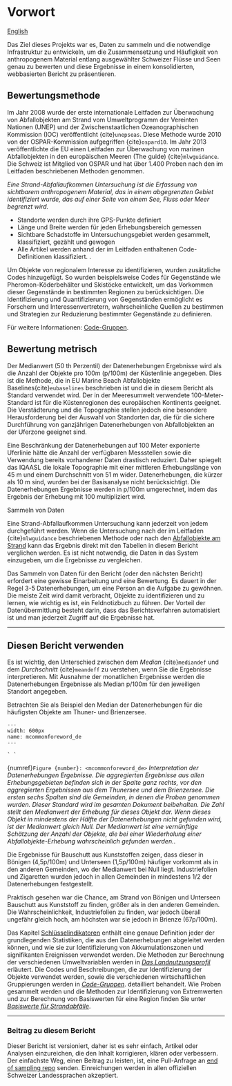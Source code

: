 # Vorwort

<a href="intro.html"> English </a>

Das Ziel dieses Projekts war es, Daten zu sammeln und die notwendige Infrastruktur zu entwickeln, um die Zusammensetzung und Häufigkeit von anthropogenem Material entlang ausgewählter Schweizer Flüsse und Seen genau zu bewerten und diese Ergebnisse in einem konsolidierten, webbasierten Bericht zu präsentieren. 

## Bewertungsmethode

Im Jahr 2008 wurde der erste internationale Leitfaden zur Überwachung von Abfallobjekten am Strand vom Umweltprogramm der Vereinten Nationen (UNEP) und der Zwischenstaatlichen Ozeanographischen Kommission (IOC) veröffentlicht {cite}`unepseas`. Diese Methode wurde 2010 von der OSPAR-Kommission aufgegriffen {cite}`ospard10`. Im Jahr 2013 veröffentlichte die EU einen Leitfaden zur Überwachung von marinen Abfallobjekten in den europäischen Meeren (The guide) {cite}`mlwguidance`. Die Schweiz ist Mitglied von OSPAR und hat über 1.400 Proben nach den im Leitfaden beschriebenen Methoden genommen. 

*Eine Strand-Abfallaufkommen Untersuchung ist die Erfassung von sichtbarem anthropogenem Material, das in einem abgegrenzten Gebiet identifiziert wurde, das auf einer Seite von einem See, Fluss oder Meer begrenzt wird.*

* Standorte werden durch ihre GPS-Punkte definiert 
* Länge und Breite werden für jeden Erhebungsbereich gemessen 
* Sichtbare Schadstoffe im Untersuchungsgebiet werden gesammelt, klassifiziert, gezählt und gewogen 
* Alle Artikel werden anhand der im Leitfaden enthaltenen Code-Definitionen klassifiziert. .

Um Objekte von regionalem Interesse zu identifizieren, wurden zusätzliche Codes hinzugefügt. So wurden beispielsweise Codes für Gegenstände wie Pheromon-Köderbehälter und Skistöcke entwickelt, um das Vorkommen dieser Gegenstände in bestimmten Regionen zu berücksichtigen. Die Identifizierung und Quantifizierung von Gegenständen ermöglicht es Forschern und Interessenvertretern, wahrscheinliche Quellen zu bestimmen und Strategien zur Reduzierung bestimmter Gegenstände zu definieren.  

Für weitere Informationen: [Code-Gruppen](codegroupsde).


## Bewertung metrisch

Der Medianwert (50 th Perzentil) der Datenerhebungen Ergebnisse wird als die Anzahl der Objekte pro 100m (p/100m) der Küstenlinie angegeben. Dies ist die Methode, die in EU Marine Beach Abfallobjekte Baselines{cite}`eubaselines` beschrieben ist und die in diesem Bericht als Standard verwendet wird. Der in der Meeresumwelt verwendete 100-Meter-Standard ist für die Küstenregionen des europäischen Kontinents geeignet. Die Verstädterung und die Topographie stellen jedoch eine besondere Herausforderung bei der Auswahl von Standorten dar, die für die sichere Durchführung von ganzjährigen Datenerhebungen von Abfallobjekten an der Uferzone geeignet sind. 

Eine Beschränkung der Datenerhebungen auf 100 Meter exponierte Uferlinie hätte die Anzahl der verfügbaren Messstellen sowie die Verwendung bereits vorhandener Daten drastisch reduziert. Daher spiegelt das IQAASL die lokale Topographie mit einer mittleren Erhebungslänge von 45 m und einem Durchschnitt von 51 m wider. Datenerhebungen, die kürzer als 10 m sind, wurden bei der Basisanalyse nicht berücksichtigt. Die Datenerhebungen Ergebnisse werden in p/100m umgerechnet, indem das Ergebnis der Erhebung mit 100 multipliziert wird. 


Sammeln von Daten 

Eine Strand-Abfallaufkommen Untersuchung kann jederzeit von jedem durchgeführt werden. Wenn die Untersuchung nach der im Leitfaden {cite}`mlwguidance` beschriebenen Methode oder nach den [Abfallobjekte am Strand](threshholdde) kann das Ergebnis direkt mit den Tabellen in diesem Bericht verglichen werden. Es ist nicht notwendig, die Daten in das System einzugeben, um die Ergebnisse zu vergleichen.

Das Sammeln von Daten für den Bericht (oder den nächsten Bericht) erfordert eine gewisse Einarbeitung und eine Bewertung. Es dauert in der Regel 3-5 Datenerhebungen, um eine Person an die Aufgabe zu gewöhnen. Die meiste Zeit wird damit verbracht, Objekte zu identifizieren und zu lernen, wie wichtig es ist, ein Feldnotizbuch zu führen. Der Vorteil der Datenübermittlung besteht darin, dass das Berichtsverfahren automatisiert ist und man jederzeit Zugriff auf die Ergebnisse hat.

---

## Diesen Bericht verwenden 

Es ist wichtig, den Unterschied zwischen dem _Median_ {cite}`mediandef` und dem _Durchschnitt_ {cite}`meandeff` zu verstehen, wenn Sie die Ergebnisse interpretieren. Mit Ausnahme der monatlichen Ergebnisse werden die Datenerhebungen Ergebnisse als Median p/100m für den jeweiligen Standort angegeben. 

Betrachten Sie als Beispiel den Median der Datenerhebungen für die häufigsten Objekte am Thuner- und Brienzersee. 

```{figure} resources/images/intro/thunersee_brienzersee_de_20_0.png
---
width: 600px
name: mcommonforeword_de
---

` `

```

{numref}`Figure {number}: <mcommonforeword_de>` _Interpretation der Datenerhebungen Ergebnisse. Die aggregierten Ergebnisse aus allen Erhebungsgebieten befinden sich in der Spalte ganz rechts, vor den aggregierten Ergebnissen aus dem Thunersee und dem Brienzersee. Die ersten sechs Spalten sind die Gemeinden, in denen die Proben genommen wurden. Dieser Standard wird im gesamten Dokument beibehalten. Die Zahl stellt den Medianwert der Erhebung für dieses Objekt dar. Wenn dieses Objekt in mindestens der Hälfte der Datenerhebungen nicht gefunden wird, ist der Medianwert gleich Null. Der Medianwert ist eine vernünftige Schätzung der Anzahl der Objekte, die bei einer Wiederholung einer Abfallobjekte-Erhebung wahrscheinlich gefunden werden._. 

Die Ergebnisse für Bauschutt aus Kunststoffen zeigen, dass dieser in Bönigen (4,5p/100m) und Unterseen (1,5p/100m) häufiger vorkommt als in den anderen Gemeinden, wo der Medianwert bei Null liegt. Industriefolien und Zigaretten wurden jedoch in allen Gemeinden in mindestens 1/2 der Datenerhebungen festgestellt. 

Praktisch gesehen war die Chance, am Strand von Bönigen und Unterseen Bauschutt aus Kunststoff zu finden, größer als in den anderen Gemeinden. Die Wahrscheinlichkeit, Industriefolien zu finden, war jedoch überall ungefähr gleich hoch, am höchsten war sie jedoch in Brienze (67p/100m). 

Das Kapitel [Schlüsselindikatoren](keyindicatorsde) enthält eine genaue Definition jeder der grundlegenden Statistiken, die aus den Datenerhebungen abgeleitet werden können, und wie sie zur Identifizierung von Akkumulationszonen und signifikanten Ereignissen verwendet werden. Die Methoden zur Berechnung der verschiedenen Umweltvariablen werden in [_Das Landnutzungsprofil_](luseprofilede) erläutert. Die Codes und Beschreibungen, die zur Identifizierung der Objekte verwendet werden, sowie die verschiedenen wirtschaftlichen Gruppierungen werden in [_Code-Gruppen_](codegroupsde). detailliert behandelt. Wie Proben gesammelt werden und die Methoden zur Identifizierung von Extremwerten und zur Berechnung von Basiswerten für eine Region finden Sie unter [_Basiswerte für Strandabfälle_](threshholdde). 

---

### Beitrag zu diesem Bericht 

Dieser Bericht ist versioniert, daher ist es sehr einfach, Artikel oder Analysen einzureichen, die den Inhalt korrigieren, klären oder verbessern. Der einfachste Weg, einen Beitrag zu leisten, ist, eine Pull-Anfrage an [end of sampling repo](https://github.com/hammerdirt-analyst/IQAASL-End-0f-Sampling-2021) senden. Einreichungen werden in allen offiziellen Schweizer Landessprachen akzeptiert.
